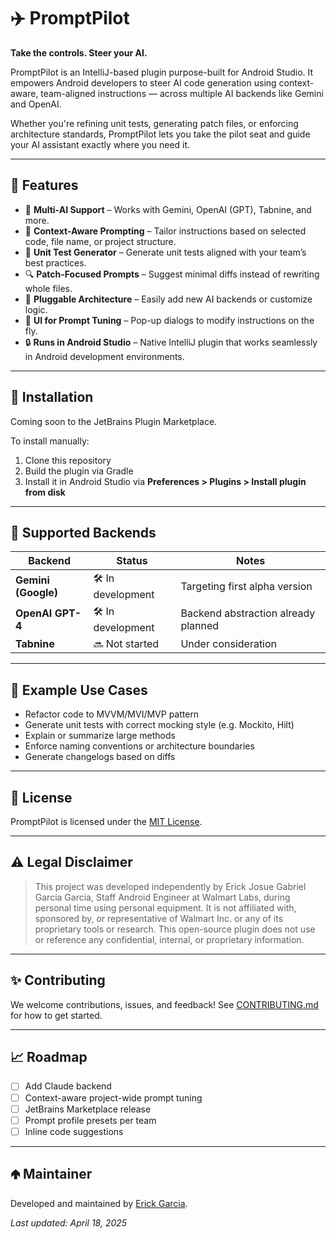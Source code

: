# ✈️ PromptPilot
**Take the controls. Steer your AI.**

<!-- Plugin description -->
PromptPilot is an IntelliJ-based plugin purpose-built for Android Studio. It empowers Android developers to steer AI code generation using context-aware, team-aligned instructions — across multiple AI backends like Gemini and OpenAI.
<!-- Plugin description end -->

Whether you're refining unit tests, generating patch files, or enforcing architecture standards, PromptPilot lets you take the pilot seat and guide your AI assistant exactly where you need it.

---

## 🚀 Features

- 🔌 **Multi-AI Support** – Works with Gemini, OpenAI (GPT), Tabnine, and more.
- 🧠 **Context-Aware Prompting** – Tailor instructions based on selected code, file name, or project structure.
- 🧪 **Unit Test Generator** – Generate unit tests aligned with your team’s best practices.
- 🔍 **Patch-Focused Prompts** – Suggest minimal diffs instead of rewriting whole files.
- 🧱 **Pluggable Architecture** – Easily add new AI backends or customize logic.
- 💬 **UI for Prompt Tuning** – Pop-up dialogs to modify instructions on the fly.
- 🔒 **Runs in Android Studio** – Native IntelliJ plugin that works seamlessly in Android development environments.

---

## 🧰 Installation

Coming soon to the JetBrains Plugin Marketplace.

To install manually:
1. Clone this repository
2. Build the plugin via Gradle
3. Install it in Android Studio via **Preferences > Plugins > Install plugin from disk**

---

## 🤖 Supported Backends

| Backend            | Status            | Notes                                       |
|-------------------|-------------------|---------------------------------------------|
| **Gemini (Google)** | 🛠️ In development | Targeting first alpha version               |
| **OpenAI GPT-4**    | 🛠️ In development | Backend abstraction already planned         |
| **Tabnine**         | 🔜 Not started     | Under consideration                         |

---

## 📂 Example Use Cases

- Refactor code to MVVM/MVI/MVP pattern
- Generate unit tests with correct mocking style (e.g. Mockito, Hilt)
- Explain or summarize large methods
- Enforce naming conventions or architecture boundaries
- Generate changelogs based on diffs

---

## 📜 License
PromptPilot is licensed under the [MIT License](LICENSE).

---

## ⚠️ Legal Disclaimer
> This project was developed independently by Erick Josue Gabriel Garcia Garcia, Staff Android Engineer at Walmart Labs, during personal time using personal equipment. 
> It is not affiliated with, sponsored by, or representative of Walmart Inc. or any of its proprietary tools or research. 
> This open-source plugin does not use or reference any confidential, internal, or proprietary information.

---

## ✨ Contributing
We welcome contributions, issues, and feedback! See [CONTRIBUTING.md](CONTRIBUTING.md) for how to get started.

---

## 📈 Roadmap
- [ ] Add Claude backend
- [ ] Context-aware project-wide prompt tuning
- [ ] JetBrains Marketplace release
- [ ] Prompt profile presets per team
- [ ] Inline code suggestions

---

## 🢁‍ Maintainer
Developed and maintained by [Erick Garcia](https://github.com/e-Garcia).

_Last updated: April 18, 2025_
